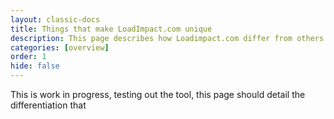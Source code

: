 ```yaml
---
layout: classic-docs
title: Things that make LoadImpact.com unique
description: This page describes how Loadimpact.com differ from others
categories: [overview]
order: 1
hide: false
---
```

This is work in progress, testing out the tool, this page should detail the differentiation that
<!--stackedit_data:
eyJoaXN0b3J5IjpbMTk4MDkzMzU1NF19
-->